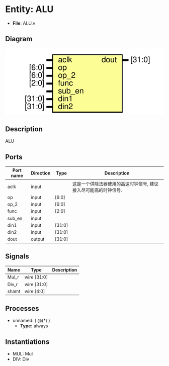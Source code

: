 # Entity: ALU 

- **File**: ALU.v

## Diagram

![Diagram](ALU.svg "Diagram")

## Description


 ALU

## Ports

| Port name | Direction | Type   | Description                       |
| --------- | --------- | ------ | --------------------------------- |
| aclk      | input     |        | 这是一个供除法器使用的高速时钟信号, 建议接入尽可能高的时钟信号. |
| op        | input     | [6:0]  |                                   |
| op_2      | input     | [6:0]  |                                   |
| func      | input     | [2:0]  |                                   |
| sub_en    | input     |        |                                   |
| din1      | input     | [31:0] |                                   |
| din2      | input     | [31:0] |                                   |
| dout      | output    | [31:0] |                                   |

## Signals

| Name  | Type        | Description |
| ----- | ----------- | ----------- |
| Mul_r | wire [31:0] |             |
| Div_r | wire [31:0] |             |
| shamt | wire [4:0]  |             |

## Processes
- unnamed: ( @(*) )
  - **Type:** always

## Instantiations

- MUL: Mul
- DIV: Div
